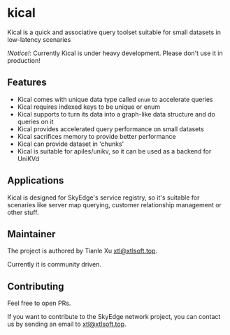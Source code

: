 # kical

Kical is a quick and associative query toolset suitable for small datasets in low-latency scenaries

*!Notice!*: Currently Kical is under heavy development. Please don't use it in production!

## Features

- Kical comes with unique data type called `enum` to accelerate queries
- Kical requires indexed keys to be unique or enum
- Kical supports to turn its data into a graph-like data structure and do queries on it
- Kical provides accelerated query performance on small datasets
- Kical sacrifices memory to provide better performance
- Kical can provide dataset in 'chunks'
- Kical is suitable for apiles/unikv, so it can be used as a backend for UniKVd

## Applications

Kical is designed for SkyEdge's service registry, so it's suitable for scenaries like server map querying, customer relationship management or other stuff.

## Maintainer

The project is authored by Tianle Xu <xtl@xtlsoft.top>.

Currently it is community driven.

## Contributing

Feel free to open PRs.

If you want to contribute to the SkyEdge network project, you can contact us by sending an email to xtl@xtlsoft.top.
